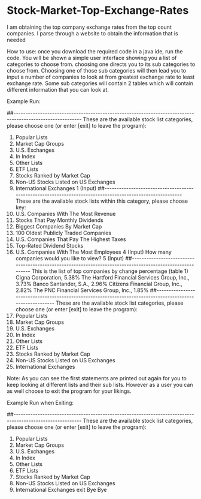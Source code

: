 # Stock-Market-Top-Exchange-Rates
I am obtaining the top company exchange rates from the top count companies. I parse through a website to obtain the information that is needed

How to use: once you download the required code in a java ide, run the code. You will be shown a simple user interface showing you a list of categories to choose from. choosing one directs you to its sub categories to choose from. Choosing one of those sub categories will then lead you to input a number of companies to look at from greatest exchange rate to least exchange rate. Some sub categories will contain 2 tables which will contain different information that you can look at.

Example Run:

##----------------------------------------------------------------------------------------------------------
These are the available stock list categories, please choose one (or enter [exit] to leave the program): 
1. Popular Lists
2. Market Cap Groups
3. U.S. Exchanges
4. In Index
5. Other Lists
6. ETF Lists
7. Stocks Ranked by Market Cap
8. Non-US Stocks Listed on US Exchanges
9. International Exchanges
1 (Input)
##----------------------------------------------------------------------------------------------------------
These are the available stock lists within this category, please choose key:
1. U.S. Companies With The Most Revenue
2. Stocks That Pay Monthly Dividends
3. Biggest Companies By Market Cap
4. 100 Oldest Publicly Traded Companies
5. U.S. Companies That Pay The Highest Taxes
6. Top-Rated Dividend Stocks
7. U.S. Companies With The Most Employees
4 (Input)
How many companies would you like to view?
5 (Input)
##----------------------------------------------------------------------------------------------------------
This is the list of top companies by change percentage (table 1)
Cigna Corporation, 5.38%
The Hartford Financial Services Group, Inc., 3.73%
Banco Santander, S.A., 2.96%
Citizens Financial Group, Inc., 2.82%
The PNC Financial Services Group, Inc., 1.85%
##----------------------------------------------------------------------------------------------------------
These are the available stock list categories, please choose one (or enter [exit] to leave the program): 
1. Popular Lists
2. Market Cap Groups
3. U.S. Exchanges
4. In Index
5. Other Lists
6. ETF Lists
7. Stocks Ranked by Market Cap
8. Non-US Stocks Listed on US Exchanges
9. International Exchanges

Note: As you can see the first statements are printed out again for you to keep looking at different lists and their sub lists. However as a user you can as well choose to exit the program for your likings.

Example Run when Exiting:

##----------------------------------------------------------------------------------------------------------
These are the available stock list categories, please choose one (or enter [exit] to leave the program): 
1. Popular Lists
2. Market Cap Groups
3. U.S. Exchanges
4. In Index
5. Other Lists
6. ETF Lists
7. Stocks Ranked by Market Cap
8. Non-US Stocks Listed on US Exchanges
9. International Exchanges
exit
Bye Bye
